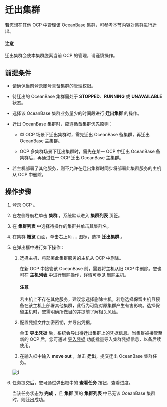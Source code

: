 # 迁出集群

若您想在其他 OCP 中管理该 OceanBase 集群，可参考本节内容对集群进行迁出。

<main id="notice" type='alert'>
<h4>注意</h4>
<p>迁出集群会使本集群脱离当前 OCP 的管理，请谨慎操作。</p>
</main>

## 前提条件

* 请确保当前登录账号具备集群的管理权限。

* 待迁出的 OceanBase 集群需处于 **STOPPED**、**RUNNING** 或 **UNAVAILABLE** 状态。

* 选择该 OceanBase 集群业务量少的时间段进行 **迁出集群** 的操作。

* 迁出 OceanBase 集群时，应遵循备集群优先原则：

  * 单 OCP 场景下迁出集群时，需先迁出 OceanBase 备集群，再迁出 OceanBase 主集群。

  * OCP 多集群场景下迁出集群时，需先在某一 OCP 中迁出 OceanBase 备集群后，再通过任一 OCP 迁出 OceanBase 主集群。

* 若主机部署了其他服务，则不允许在迁出集群时同步将部署此集群服务的主机从 OCP 中删除。
  
## 操作步骤

1. 登录 OCP 。

2. 在左侧导航栏单击 **集群** ，系统默认进入 **集群列表** 页签。

3. 在 **集群列表** 中选择待操作的集群并单击其集群名。

4. 在集群 **概览** 页面，单击右上角 **...** 图标，选择 **迁出集群** 。

5. 在弹出框中进行如下操作：

   1. 选择主机，将部署此集群服务的主机从 OCP 中删除。

        在新 OCP 中接管该 OceanBase 前，需要将主机从旧 OCP 中删除。您也可在 **主机列表** 中进行删除操作，详情可参见 [删除主机](../../850.host-features/550.delete-a-host.md)。

        <main id="notice" type='alert'>
        <h4>注意</h4>
        <p>若主机上不存在其他服务，建议您选择删除主机。若您选择保留主机且预备在该主机上部署其他集群，此行为可能对原集群产生有害影响。选择保留主机时，您需明确所做目的并提前了解相关风险。</p>
        </main>

   2. 配置凭据文件加密密钥，并导出凭据。

        单击 **导出凭据** 后，系统会导出待迁出集群上的凭据信息。当集群被接管至新的 OCP 后，您可通过 [导入凭据](../../1600.system-management-features/700.manage-password-box/300.import-a-credential.md) 功能批量导入集群凭据信息，以备后续使用。

   3. 在输入框中输入 **move out** ，单击 **迁出**，提交迁出 OceanBase 集群任务。

    ![1](https://obbusiness-private.oss-cn-shanghai.aliyuncs.com/doc/img/ocp/422/%E8%BF%81%E5%87%BAoceanbase%E9%9B%86%E7%BE%A4.png)

6. 任务提交后，您可通过弹出框中的 **查看任务** 按钮，查看进度。

   当该任务状态为 **完成** ，且 **集群** 页的 **集群列表** 中已无该 OceanBase 集群时，则迁出成功。
